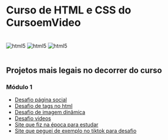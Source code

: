 # Curso de HTML e CSS do CursoemVideo
<div style="display=inline_block"><br/>
  <img align="center" alt="html5" src="https://img.shields.io/badge/HTML5-E34F26?style=for-the-badge&logo=html5&logoColor=white">
  <img align="center" alt="html5" src="https://img.shields.io/badge/CSS3-1572B6?style=for-the-badge&logo=css3&logoColor=white">
  <img align="center" alt="html5" src="https://img.shields.io/badge/JavaScript-F7DF1E?style=for-the-badge&logo=javascript&logoColor=black">
</div><br/>

## Projetos mais legais no decorrer do curso

### Módulo 1

* [Desafio página social](https://lzeunfa.github.io/html-e-css/EXERC/d005Social/index.html)
* [Desafio de tags no html](https://lzeunfa.github.io/html-e-css/EXERC/d006tags/index.html)
* [Desafio de imagem dinâmica](https://lzeunfa.github.io/html-e-css/EXERC/d007imgdin/index.html)
* [Desafio videos](https://lzeunfa.github.io/html-e-css/EXERC/dvideos/index.html)
* [Site que fiz na época para estudar](https://lzeunfa.github.io/html-e-css/Estudos/index.html)
* [Site que peguei de exemplo no tiktok para desafio](https://lzeunfa.github.io/html-e-css/Brandname/brand.html)
 
